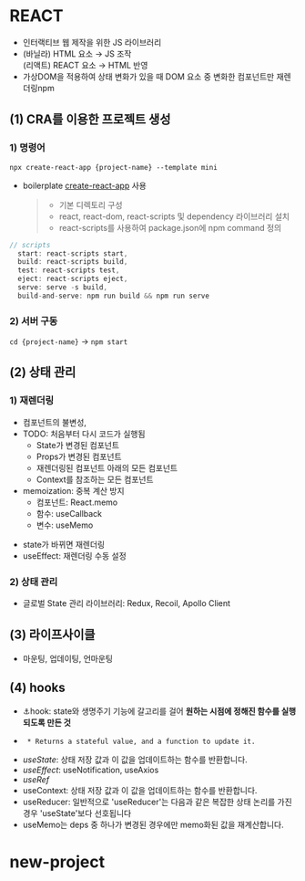 # REACT

- 인터랙티브 웹 제작을 위한 JS 라이브러리
- (바닐라) HTML 요소 → JS 조작 <br>
  (리액트) REACT 요소 → HTML 반영
- 가상DOM을 적용하여 상태 변화가 있을 때 DOM 요소 중 변화한 컴포넌트만 재렌더링npm
<!-- * html 요소를 객체화하여 js로 조작하는 기존의 방식과는 반대로, react-dom으로 생성한 객체를 html 문서에 반영함. -->

## (1) CRA를 이용한 프로젝트 생성

### 1) 명령어

`npx create-react-app {project-name} --template mini`

 <!-- npx create-react-app {project-name} --template typescript -->

- boilerplate [create-react-app](https://create-react-app.dev/) 사용
  > - 기본 디렉토리 구성
  > - react, react-dom, react-scripts 및 dependency 라이브러리 설치
  > - react-scripts를 사용하여 package.json에 npm command 정의

```js
// scripts
  start: react-scripts start,
  build: react-scripts build,
  test: react-scripts test,
  eject: react-scripts eject,
  serve: serve -s build,
  build-and-serve: npm run build && npm run serve
```

### 2) 서버 구동

`cd {project-name}` → `npm start`

## (2) 상태 관리

### 1) 재렌더링

- 컴포넌트의 불변성,
- TODO: 처음부터 다시 코드가 실행됨
  - State가 변경된 컴포넌트
  - Props가 변경된 컴포넌트
  - 재렌더링된 컴포넌트 아래의 모든 컴포넌트
  - Context를 참조하는 모든 컴포넌트
- memoization: 중복 계산 방지
  - 컴포넌트: React.memo
  - 함수: useCallback
  - 변수: useMemo

* state가 바뀌면 재렌더링
* useEffect: 재렌더링 수동 설정

### 2) 상태 관리

- 글로벌 State 관리 라이브러리: Redux, Recoil, Apollo Client

## (3) 라이프사이클

- 마운팅, 업데이팅, 언마운팅

## (4) hooks

- ⚓hook: state와 생명주기 기능에 갈고리를 걸어 **원하는 시점에 정해진 함수를 실행되도록 만든 것**
-      * Returns a stateful value, and a function to update it.

- _useState_: 상태 저장 값과 이 값을 업데이트하는 함수를 반환합니다.
- _useEffect_: useNotification, useAxios
- _useRef_
- useContext: 상태 저장 값과 이 값을 업데이트하는 함수를 반환합니다.
- useReducer: 일반적으로 'useReducer'는 다음과 같은 복잡한 상태 논리를 가진 경우 'useState'보다 선호됩니다
- useMemo는 deps 중 하나가 변경된 경우에만 memo화된 값을 재계산합니다.
  <!-- componentDidMount / componentDidUpdate / componentWillUnmount -->
# new-project

